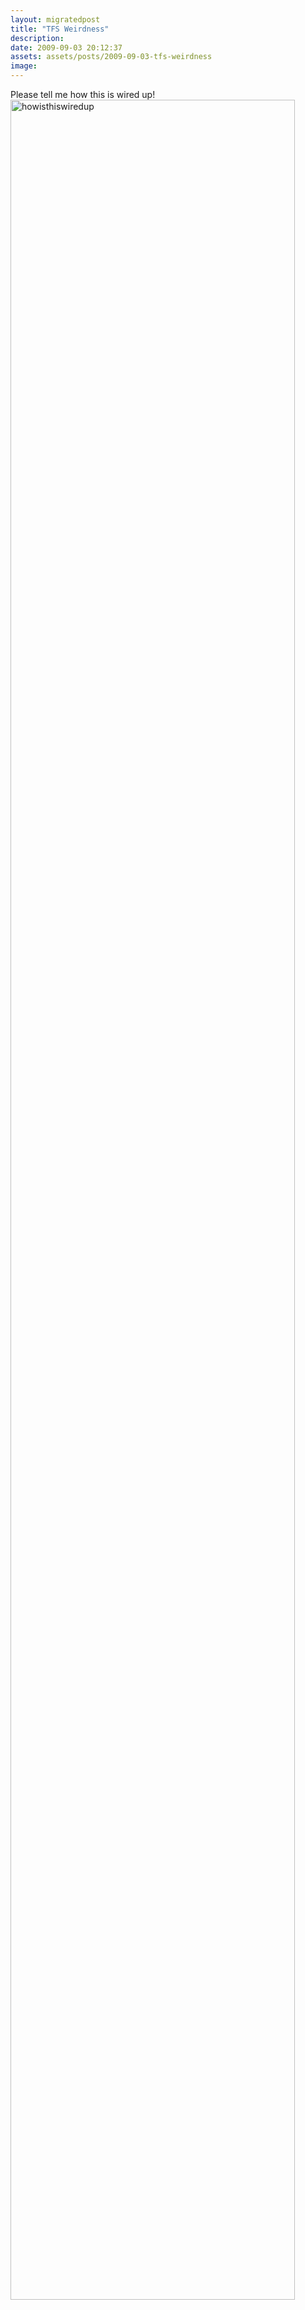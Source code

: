 ```yaml
---
layout: migratedpost
title: "TFS Weirdness"
description:
date: 2009-09-03 20:12:37
assets: assets/posts/2009-09-03-tfs-weirdness
image: 
---
```


<p>Please tell me how this is wired up!  <a href="http://mint.litemedia.se/wp-content/uploads/howisthiswiredup.png"><img class="alignleft size-full wp-image-519" title="howisthiswiredup" src="http://litemedia.info/media/Default/Mint/howisthiswiredup.png" alt="howisthiswiredup" style="width: 95%;" /></a></p>
